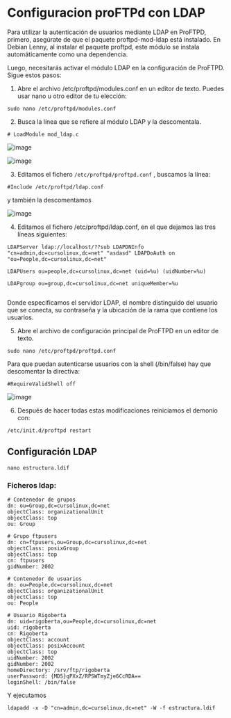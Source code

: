# Configuracion proFTPd con LDAP

Para utilizar la autenticación de usuarios mediante LDAP en ProFTPD, primero, asegúrate de que el paquete proftpd-mod-ldap está instalado. En Debian Lenny, al instalar el paquete proftpd, este módulo se instala automáticamente como una dependencia.

Luego, necesitarás activar el módulo LDAP en la configuración de ProFTPD. Sigue estos pasos:

1. Abre el archivo /etc/proftpd/modules.conf en un editor de texto. Puedes usar nano u otro editor de tu elección:

```
sudo nano /etc/proftpd/modules.conf
```

2. Busca la línea que se refiere al módulo LDAP y la descomentala.

```# LoadModule mod_ldap.c```

![image](https://github.com/Scosrom/Servicios-en-red/assets/114906778/2d612eea-5dd1-4227-8167-839a2a6b3dd7)

![image](https://github.com/Scosrom/Servicios-en-red/assets/114906778/3d335c6d-6bd0-4a70-9758-1e77b93a215c)


3. Editamos el fichero ```/etc/proftpd/proftpd.conf``` , buscamos la línea:

```
#Include /etc/proftpd/ldap.conf
```
y también la descomentamos

![image](https://github.com/Scosrom/Servicios-en-red/assets/114906778/962e7a11-d5e2-49b6-b855-28124088f51b)

4. Editamos el fichero /etc/proftpd/ldap.conf, en el que dejamos las tres líneas siguientes:

```
LDAPServer ldap://localhost/??sub LDAPDNInfo "cn=admin,dc=cursolinux,dc=net" "asdasd" LDAPDoAuth on "ou=People,dc=cursolinux,dc=net"

LDAPUsers ou=people,dc=cursolinux,dc=net (uid=%u) (uidNumber=%u)

LDAPgroup ou=group,dc=cursolinux,dc=net uniqueMember=%u


```
Donde especificamos el servidor LDAP, el nombre distinguido del usuario que se conecta, su contraseña y la ubicación de la rama que contiene los usuarios.

5. Abre el archivo de configuración principal de ProFTPD en un editor de texto.

```
sudo nano /etc/proftpd/proftpd.conf
```

Para que puedan autenticarse usuarios con la shell (/bin/false) hay que descomentar la directiva:

```
#RequireValidShell off 
```
![image](https://github.com/Scosrom/Servicios-en-red/assets/114906778/62c03f4d-8636-40a2-ad4d-7ee66222e110)


6. Después de hacer todas estas modificaciones reiniciamos el demonio con:

```
/etc/init.d/proftpd restart 
```
## Configuración LDAP

```
nano estructura.ldif
```

### Ficheros ldap:

```
# Contenedor de grupos
dn: ou=Group,dc=cursolinux,dc=net
objectClass: organizationalUnit
objectClass: top
ou: Group

# Grupo ftpusers
dn: cn=ftpusers,ou=Group,dc=cursolinux,dc=net
objectClass: posixGroup
objectClass: top
cn: ftpusers
gidNumber: 2002

# Contenedor de usuarios
dn: ou=People,dc=cursolinux,dc=net
objectClass: organizationalUnit
objectClass: top
ou: People

# Usuario Rigoberta
dn: uid=rigoberta,ou=People,dc=cursolinux,dc=net
uid: rigoberta
cn: Rigoberta
objectClass: account
objectClass: posixAccount
objectClass: top
uidNumber: 2002
gidNumber: 2002
homeDirectory: /srv/ftp/rigoberta
userPassword: {MD5}qPXxZ/RPSWTmyZje6CcRDA==
loginShell: /bin/false

```
Y ejecutamos

```
ldapadd -x -D "cn=admin,dc=cursolinux,dc=net" -W -f estructura.ldif
```






